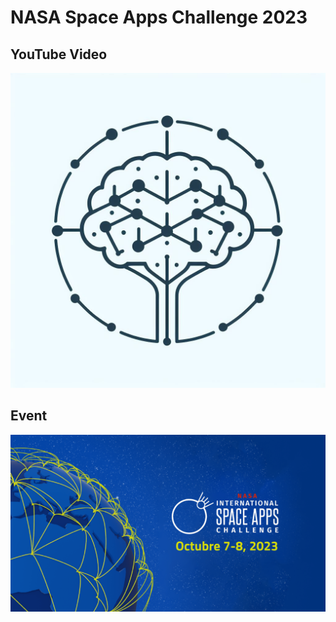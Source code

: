 # NASA Space Apps Challenge 2023 

## YouTube Video
[![Watch the video](/profile/logo.jpeg)](https://youtu.be/nTQUwghvy5Q)

## Event

![Banner](/profile/banner.png)
